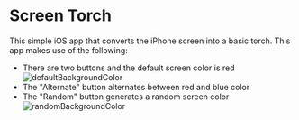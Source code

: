 <h1>Screen Torch</h1>
<p>
  This simple iOS app that converts the iPhone screen into a basic torch. This app makes use of the following:
</p>
<ul>
  <li>
    There are two buttons and the default screen color is red
  </li>
  <img src="https://github.com/angelineflorajohn/iOS-apps/assets/25217498/65f8e2b7-e888-4e02-be8a-13cf9d33790f" alt="defaultBackgroundColor">
  <li>
    The "Alternate" button alternates between red and blue color
  </li>
  <li>
    The "Random" button generates a random screen color 
  </li>
  <img src="https://github.com/angelineflorajohn/iOS-apps/assets/25217498/d49f482b-4061-4617-916e-1bac2084242e" alt="randomBackgroundColor">
</ul>
